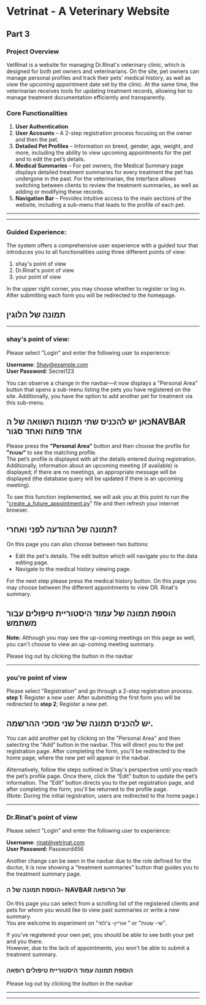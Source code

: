 # Vetrinat - A Veterinary Website

## Part 3

### Project Overview

VetRinat is a website for managing Dr.Rinat's veterinary clinic, which is designed for both pet owners and
veterinarians. On the site, pet owners can manage personal profiles and track their pets' medical history, as well as
view the upcoming appointment date set by the clinic. At the same time, the veterinarian receives tools for updating
treatment records, allowing her to manage treatment documentation efficiently and transparently.

### Core Functionalities

1. **User Authentication**
2. **User Accounts** – A 2-step registration process focusing on the owner and then the pet.
3. **Detailed Pet Profiles** – Information on breed, gender, age, weight, and more, including the ability to view
   upcoming appointments for the pet and to edit the pet’s details.
4. **Medical Summaries** – For pet owners, the Medical Summary page displays detailed treatment summaries for every
   treatment the pet has undergone in the past. For the veterinarian, the interface allows switching between clients to
   review the treatment summaries, as well as adding or modifying these records.
5. **Navigation Bar** – Provides intuitive access to the main sections of the website, including a sub-menu that leads
   to the profile of each pet.

---

--- 

### Guided Experience:

The system offers a comprehensive user experience with a guided tour that introduces you to all functionalities using
three different points of view:

1. shay's point of view
2. Dr.Rinat's point of view
3. your point of view

In the upper right corner, you may choose whether to register or log in.     
After submitting each form you will be redirected to the homepage.

## תמונה של הלוגין

--- 

### **shay's point of view:**


Please select "Login" and enter the following user to experience:

**Username**: Shay@example.com    
**User Password**: Secret123

You can observe a change in the navbar—it now displays a "Personal Area" button that opens a sub-menu listing the pets
you have registered on the site. Additionally, you have the option to add another pet for treatment via this sub-menu.

## כאן יש להכניס שתי תמונות השוואה של הNAVBAR אחד פתוח ואחד סגור

Please press the **"Personal Area"** button and then choose the profile for **"שטות"** to see the matching profile.  
The pet’s profile is displayed with all the details entered during registration.
Additionally, information about an upcoming meeting (if available) is displayed; if there are no meetings, an
appropriate message will be displayed (the database query will be updated if there is an upcoming meeting).

To see this function implemented, we will ask you at this point to run the "[create_a_future_appointment.py](
)" file and then refresh your internet browser.

## תמונה של ההודעה לפני ואחרי?

On this page you can also choose between two buttons:

- Edit the pet's details. The edit button which will navigate you to the data editing page.
- Navigate to the medical history viewing page.

For the next step please press the medical history button.
On this page you may choose between the different appointments to view DR. Rinat's summary.

## הוספת תמונה של עמוד היסטוריית טיפולים עבור משתמש

**Note:** Although you may see the up-coming meetings on this page as well, you can't choose to view an up-coming
meeting summary.

Please log out by clicking the button in the navbar

---

### **you're point of view**

Please select "Registration" and go through a 2-step registration process.    
**step 1**: Register a new user. After submitting the first form you will be redirected to **step 2**; Register a new
pet.

## יש להכניס תמונה של שני מסכי ההרשמה.

You can add another pet by clicking on the "Personal Area" and then selecting the "Add" button in the navbar. This will
direct you to the pet registration page. After completing the form, you'll be redirected to the home page, where the new
pet will appear in the navbar.

Alternatively, follow the steps outlined in Shay's perspective until you reach the pet’s profile page. Once there, click
the “Edit” button to update the pet’s information. The “Edit” button directs you to the pet registration page, and after
completing the form, you'll be returned to the profile page.   
(Note: During the initial registration, users are redirected to the home page.)


--- 

### **Dr.Rinat's point of view**

Please select "Login" and enter the following user to experience:

**Username**: rinat@vetrinat.com  
**User Password**: Password456

Another change can be seen in the navbar due to the role defined for the doctor, it is now showing a "treatment
summaries" button that guides you to the treatment summary page.

### הוספת תמונה של ה- NAVBAR של הרופאה

On this page you can select from a scrolling list of the registered clients and pets for whom you would like to view
past summaries or write a new summary.    
You are welcome to experiment on "אוריין- צ'לסי " or  "שי- שטות".

If you've registered your own pet, you should be able to see both your pet and you there.       
However, due to the lack of appointments, you won't be able to submit a treatment summary.

### הוספת תמונה עמוד היסטוריית טיפולים רופאה

Please log out by clicking the button in the navbar

--- 

---







